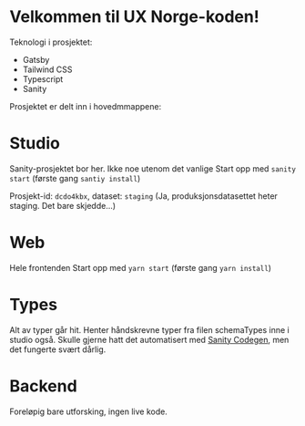 # Velkommen til UX Norge-koden!
Teknologi i prosjektet:
- Gatsby
- Tailwind CSS
- Typescript
- Sanity

Prosjektet er delt inn i hovedmmappene:
# Studio
Sanity-prosjektet bor her. Ikke noe utenom det vanlige
Start opp med `sanity start` (første gang `santiy install`)

Prosjekt-id: `dcdo4kbx`, dataset: `staging` (Ja, produksjonsdatasettet heter staging. Det bare skjedde...)

# Web
Hele frontenden
Start opp med `yarn start` (første gang `yarn install`)

# Types
Alt av typer går hit. Henter håndskrevne typer fra filen schemaTypes inne i studio også. Skulle gjerne hatt det automatisert med [Sanity Codegen](https://www.sanity.io/plugins/sanity-codegen), men det fungerte svært dårlig.

# Backend
Foreløpig bare utforsking, ingen live kode.
